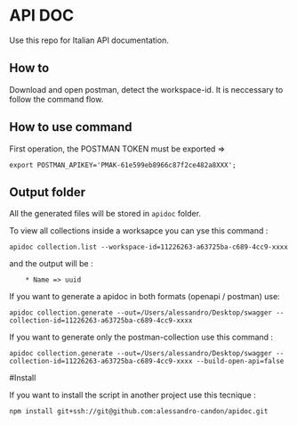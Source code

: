 # API DOC
Use this repo for Italian API documentation.

## How to

Download and open postman, detect the workspace-id. It is neccessary to follow the command flow.


## How to use command

First operation, the POSTMAN TOKEN must be exported =>

`
    export POSTMAN_APIKEY='PMAK-61e599eb8966c87f2ce482a8XXX';
`

## Output folder

All the generated files will be stored in `apidoc` folder.

To view all collections inside a worksapce you can yse this command :
```shell
apidoc collection.list --workspace-id=11226263-a63725ba-c689-4cc9-xxxx
```
and the output will be :

```text
    * Name => uuid
```

If you want to generate a apidoc in both formats (openapi / postman) use:

```shell
apidoc collection.generate --out=/Users/alessandro/Desktop/swagger --collection-id=11226263-a63725ba-c689-4cc9-xxxx
```

If you want to generate only the postman-collection use this command :

```shell
apidoc collection.generate --out=/Users/alessandro/Desktop/swagger --collection-id=11226263-a63725ba-c689-4cc9-xxxx --build-open-api=false
```

#Install

If you want to install the script in another project use this tecnique :

```shell
npm install git+ssh://git@github.com:alessandro-candon/apidoc.git
```
